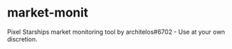# market-monit
Pixel Starships market monitoring tool by architelos#6702 - Use at your own discretion.